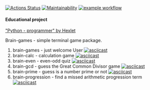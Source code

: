 
[![Actions Status](https://github.com/dchmerenko/python-project-lvl1/workflows/hexlet-check/badge.svg)](https://github.com/dchmerenko/python-project-lvl1/actions)
[![Maintainability](https://api.codeclimate.com/v1/badges/a99a88d28ad37a79dbf6/maintainability)](https://codeclimate.com/github/dchmerenko/python-project-lvl1/maintainability)
[![example workflow](https://github.com/dchmerenko/python-project-lvl1/actions/workflows/make_lint.yml/badge.svg)](https://github.com/dchmerenko/python-project-lvl1/actions/workflows/make_lint.yml)

#### Educational project
["Python - programmer" by Hexlet](https://ru.hexlet.io/programs/python)

Brain-games - simple terminal game package.
1. brain-games  - just welcome User [![asciicast](https://asciinema.org/a/CwqOtDQ4rFffJt4qhEUwPWfFg.svg)](https://asciinema.org/a/CwqOtDQ4rFffJt4qhEUwPWfFg)
2. brain-calc   - calculation game [![asciicast](https://asciinema.org/a/4WdhDVY23x9kTNWfTBFC4fbIg.svg)](https://asciinema.org/a/4WdhDVY23x9kTNWfTBFC4fbIg)
3. brain-even   - even-odd quiz [![asciicast](https://asciinema.org/a/mJp5QthKjMzW7eXQTFGSu3mU3.svg)](https://asciinema.org/a/mJp5QthKjMzW7eXQTFGSu3mU3)
4. brain-gcd    - guess the Great Common Divisor game [![asciicast](https://asciinema.org/a/YxLeccBPBm5znGX5NlA4MgN7n.svg)](https://asciinema.org/a/YxLeccBPBm5znGX5NlA4MgN7n)
5. brain-prime  - guess is a number prime or not [![asciicast](https://asciinema.org/a/RUKePrSVCMPK3OsGPz1Zlw9EK.svg)](https://asciinema.org/a/RUKePrSVCMPK3OsGPz1Zlw9EK)
6. brain-progression - find a missed arithmetic progression term [![asciicast](https://asciinema.org/a/p3RSIoIZLBAPoE6n6W9tUks2I.svg)](https://asciinema.org/a/p3RSIoIZLBAPoE6n6W9tUks2I) 
